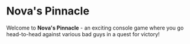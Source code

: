 # Nova's Pinnacle

Welcome to **Nova's Pinnacle** - an exciting console game where you go head-to-head against various bad guys in a quest for victory!
